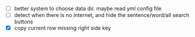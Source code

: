 - [ ] better system to choose data dir.  maybe read yml config file
- [ ] detect when there is no internet, and hide the sentence/word/all search buttons
- [x] copy current row missing right side key